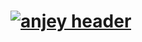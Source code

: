 # [![anjey header](https://raw.githubusercontent.com/anjey1/anjey1/master/dev%2Bdes.png)](https://il.linkedin.com/in/andreykaminsky)
